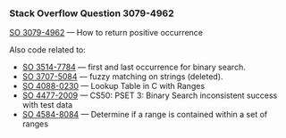 ### Stack Overflow Question 3079-4962

[SO 3079-4962](https://stackoverflow.com/q/30794962) &mdash;
How to return positive occurrence

Also code related to:
* [SO 3514-7784](https://stackoverflow.com/q/35147784) &mdash; first and last occurrence for binary search.
* [SO 3707-5084](https://stackoverflow.com/q/37075084) &mdash; fuzzy matching on strings (deleted).
* [SO 4088-0230](https://stackoverflow.com/q/40880230) &mdash; Lookup Table in C with Ranges
* [SO 4477-2009](https://stackoverflow.com/q/44772009) &mdash; CS50: PSET 3: Binary Search inconsistent success with test data
* [SO 4584-8084](https://stackoverflow.com/q/45848084) &mdash; Determine if a range is contained within a set of ranges
